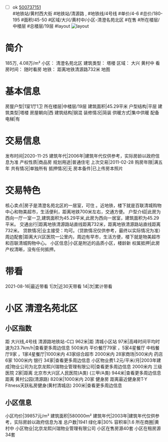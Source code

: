 - [ ] ok [500737151](https://bj.5i5j.com/ershoufang/500737151.html)  
 #地铁站/黄村西大街 #地铁站/清源路 ,  #地铁线/4号线
#单价/4-6 #总价/180-195 #面积/45-50   #区域/大兴/黄村中/小区-清澄名苑北区 #在售 #所在楼层/中楼层 #总楼层/19层 #layout 
![layout](http://image2.5i5j.com//group2/M00/F7/1C/CgqJNF7kNieAV4upAAJSrpHJ5xA983.jpg_P5.jpg) 
# 简介 
 185万,  4.08万/m² 
小区： 清澄名苑北区
建筑类型： 塔楼
区域： 大兴 黄村中
看房时间： 随时看房
地铁： 距离地铁清源路732米 地图
# 基本信息 
 房屋户型|1室1厅1卫
所在楼层|中楼层/19层
建筑面积|45.29平米
户型结构|平层
建筑类型|塔楼
房屋朝向|西
建筑结构|钢混
装修情况|简装
供暖方式|集中供暖
配备电梯|有
# 交易信息 
 发布时间|2020-11-25
建筑年代|2006年|建筑年代仅供参考，实际房龄以政府信息为准
产权性质|商品房
规划用途|普通住宅
上次交易|2011-02-28
购房年限|满五年
共有情况|单独所有
抵押情况|无
房本备件|已上传房本照片
# 交易特色 
 核心卖点|房子是清澄名苑北区的一居室，可住   。近地铁，楼下就是百联清城购物中心和物美超市，生活便利，距离地铁700米左右，交通方便。
户型介绍|此房为西向一厅一室一卫,建筑面积为45.29平米,此房为西向一居室，建筑面积为45.29平米。
交通出行|距离地铁清源路站直线距离732米，距离地铁清源路站直线距离732米。
贷款情况|业主接受：均可。（贷款情况仅供参考，最终以实际情况为准）
周边配套|距离大兴区医院一公里内，周边有早市，生活方便，楼下就是物美超市和百联清城购物中心。
小区信息|小区是附近的品质小区，楼龄新
权属抵押|此房产权清晰，没有任何抵押。
# 带看 
 2021-08-16|最近带看	 1|次|近30天带看	 14|次|累计带看
# 小区 清澄名苑北区
## 小区指数 
 距 大兴线,4号线 清源路地铁站-C口 962米|距 清城小区站 97米|高峰时间平均时速为23.7km/h|查看更多周边信息
500米内 平价餐厅79家 ，5家4星餐厅
中档餐厅9家 ，1家4星餐厅|1000米内 43家综合超市
2000米内 28家商场|500米内 药店 6家
1000米内 银行 34家|查看更多周边信息
小区物业费1.2元/平米/月|2003年建成|物业公司为北京龙熙兴瑞物业管理有限公司|查看更多周边信息
2000米内 三级医院 2家|距离 北京市大兴区人民医院(A类) (三甲/A类) 944米|查看更多周边信息
距离 黄村公园(清源路) 820米|1000米内 20家 健身房
距离最近健身房T·Y Fitness天跃私房健身(黄村清城店) 200米|查看更多周边信息
## 小区信息 
 小区均价|39857元/m²
建筑面积|580000m²
建筑年代|2003年|建筑年代仅供参考，实际房龄以政府信息为准
总户数|1941
绿化率|30%
容积率|1.6
所在商圈|黄村中
小区物业|北京龙熙兴瑞物业管理有限公司
小区在售房源40套
小区在租房源34套
